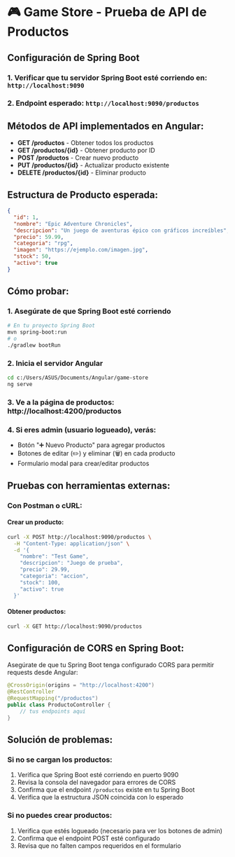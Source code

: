 # 🎮 Game Store - Prueba de API de Productos

## Configuración de Spring Boot

### 1. Verificar que tu servidor Spring Boot esté corriendo en: `http://localhost:9090`

### 2. Endpoint esperado: `http://localhost:9090/productos`

## Métodos de API implementados en Angular:

- **GET /productos** - Obtener todos los productos
- **GET /productos/{id}** - Obtener producto por ID
- **POST /productos** - Crear nuevo producto
- **PUT /productos/{id}** - Actualizar producto existente
- **DELETE /productos/{id}** - Eliminar producto

## Estructura de Producto esperada:

```json
{
  "id": 1,
  "nombre": "Epic Adventure Chronicles",
  "descripcion": "Un juego de aventuras épico con gráficos increíbles",
  "precio": 59.99,
  "categoria": "rpg",
  "imagen": "https://ejemplo.com/imagen.jpg",
  "stock": 50,
  "activo": true
}
```

## Cómo probar:

### 1. Asegúrate de que Spring Boot esté corriendo
```bash
# En tu proyecto Spring Boot
mvn spring-boot:run
# o
./gradlew bootRun
```

### 2. Inicia el servidor Angular
```bash
cd c:/Users/ASUS/Documents/Angular/game-store
ng serve
```

### 3. Ve a la página de productos: http://localhost:4200/productos

### 4. Si eres admin (usuario logueado), verás:
- Botón "➕ Nuevo Producto" para agregar productos
- Botones de editar (✏️) y eliminar (🗑️) en cada producto
- Formulario modal para crear/editar productos

## Pruebas con herramientas externas:

### Con Postman o cURL:

#### Crear un producto:
```bash
curl -X POST http://localhost:9090/productos \
  -H "Content-Type: application/json" \
  -d '{
    "nombre": "Test Game",
    "descripcion": "Juego de prueba",
    "precio": 29.99,
    "categoria": "accion",
    "stock": 100,
    "activo": true
  }'
```

#### Obtener productos:
```bash
curl -X GET http://localhost:9090/productos
```

## Configuración de CORS en Spring Boot:

Asegúrate de que tu Spring Boot tenga configurado CORS para permitir requests desde Angular:

```java
@CrossOrigin(origins = "http://localhost:4200")
@RestController
@RequestMapping("/productos")
public class ProductoController {
    // tus endpoints aquí
}
```

## Solución de problemas:

### Si no se cargan los productos:
1. Verifica que Spring Boot esté corriendo en puerto 9090
2. Revisa la consola del navegador para errores de CORS
3. Confirma que el endpoint `/productos` existe en tu Spring Boot
4. Verifica que la estructura JSON coincida con lo esperado

### Si no puedes crear productos:
1. Verifica que estés logueado (necesario para ver los botones de admin)
2. Confirma que el endpoint POST esté configurado
3. Revisa que no falten campos requeridos en el formulario